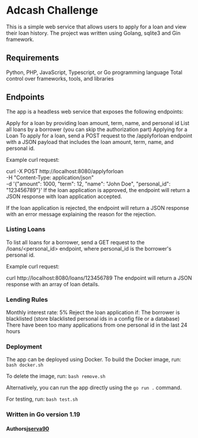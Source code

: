 # Adcash Challenge

This is a simple web service that allows users to apply for a loan and view their loan history. The project was written using Golang, sqlite3 and Gin framework.

## Requirements
Python, PHP, JavaScript, Typescript, or Go programming language
Total control over frameworks, tools, and libraries
## Endpoints
The app is a headless web service that exposes the following endpoints:

Apply for a loan by providing loan amount, term, name, and personal id
List all loans by a borrower (you can skip the authorization part)
Applying for a Loan
To apply for a loan, send a POST request to the /applyforloan endpoint with a JSON payload that includes the loan amount, term, name, and personal id.

Example curl request:

curl -X POST http://localhost:8080/applyforloan \
-H "Content-Type: application/json" \
-d '{"amount": 1000, "term": 12, "name": "John Doe", "personal_id": "123456789"}'
If the loan application is approved, the endpoint will return a JSON response with loan application accepted.

If the loan application is rejected, the endpoint will return a JSON response with an error message explaining the reason for the rejection.

### Listing Loans
To list all loans for a borrower, send a GET request to the /loans/<personal_id> endpoint, where personal_id is the borrower's personal id.

Example curl request:

curl http://localhost:8080/loans/123456789
The endpoint will return a JSON response with an array of loan details.

### Lending Rules
Monthly interest rate: 5%
Reject the loan application if:
The borrower is blacklisted (store blacklisted personal ids in a config file or a database)
There have been too many applications from one personal id in the last 24 hours

### Deployment
The app can be deployed using Docker. To build the Docker image, run:
`bash docker.sh`

To delete the image, run:
`bash remove.sh`

Alternatively, you can run the app directly using the `go run .` command.

For testing, run:
`bash test.sh`

### Written in Go version 1.19
#### Authors[jserva90](https://github.com/jserva90)